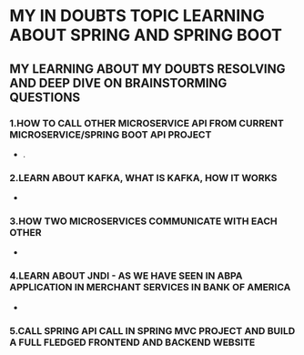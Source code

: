 # MY IN DOUBTS TOPIC LEARNING ABOUT SPRING AND SPRING BOOT



## MY LEARNING ABOUT MY DOUBTS RESOLVING AND DEEP DIVE ON BRAINSTORMING QUESTIONS
### 1.HOW TO CALL OTHER MICROSERVICE API FROM CURRENT MICROSERVICE/SPRING BOOT API PROJECT
* .

### 2.LEARN ABOUT KAFKA, WHAT IS KAFKA, HOW IT WORKS
* 

### 3.HOW TWO MICROSERVICES COMMUNICATE WITH EACH OTHER
* 

### 4.LEARN ABOUT JNDI - AS WE HAVE SEEN IN ABPA APPLICATION IN MERCHANT SERVICES IN BANK OF AMERICA
* 

### 5.CALL SPRING API CALL IN SPRING MVC PROJECT AND BUILD A FULL FLEDGED FRONTEND AND BACKEND WEBSITE


